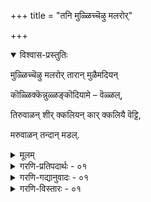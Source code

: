 +++
title = "तनि मुळ्ळिच्चॆऴु मलरोर्"

+++

<details open><summary>विश्वास-प्रस्तुतिः</summary>

मुळ्ळिच्चॆऴु मलरोर् तारान् मुळैमदियन्

कॊळ्ळिक्कॆन्नुळ्ळङ्कॊदियामे – वॆळ्ळल्,

तिरुवाळन् शीर् क्कलियन् कार् क्कलियै वॆट्टि,

मरुवाळन् तन्दान् मडल्.
</details>

<details><summary>मूलम्</summary>

मुळ्ळिच्चॆऴु मलरोर् तारान् मुळैमदियन्

कॊळ्ळिक्कॆन्नुळ्ळङ्कॊदियामे – वॆळ्ळल्,

तिरुवाळन् शीर् क्कलियन् कार् क्कलियै वॆट्टि,

मरुवाळन् तन्दान् मडल्.
</details>

<details><summary>गरणि-प्रतिपदार्थः - ०१</summary>

मुळ्ळि = \(मुळ्ळिनिन्द कूडिद परिमळद हूविन\) ताळॆय हूविन, शॆऴु = सुन्दरवाद, मलर् = हूविन, ओर् = अपरूपवाद, तारान् = हारवन्नु धरिसिरुववनु, मुळै = मॊळॆयुत्तिरुव, मदियन् = चन्द्रन, कॊळ्ळिक्कू = बेगॆगॆ, ऎन् उळ्ळम् = नन्न मनस्सु, कॊदियामे = कुदियन्तॆ इरुवुदक्कॆन्दु, वॆळ्ळल् = उदारियू, तिरुवाळन् = \(भगवद्गुणानुभवॆम्ब\) ऐश्वर्यवन्नुअनुभविसुववनू, शीर् कलियन् = श्रेष्ठनाद कलियनु, \(तिरुमङ्गै आळ्वाररु\), कार् कलियै = क्रूरवाद अज्ञानवॆम्ब दोषवन्नु, वॆट्टि = कत्तरिसतक्क, मरुवाळन् = तक्क आयुधवन्नुळ्ळवनु \(कत्तियन्नुळ्ळवनु\), तन्दान् = कॊट्टनु, मडल् = तिरुमडल् ऎम्ब प्रेमगीतॆयन्नु.
</details>

<details><summary>गरणि-गद्यानुवादः - ०१</summary>

ताळॆय गिडद सुन्दरवाद हूविन अपरूपवाद हारवन्नु धरिसिरुववनू, उदारियू, भगवद्गुणानुभववॆम्ब ऐश्वर्यवन्नु अनुभविसतक्कवनू, श्रेष्ठनाद कलियनू, क्रूरवादज्ञानवॆम्ब \(अज्ञानान्धकाशवॆम्ब\) दोषवन्नु कत्तरिसतक्क ऒळ्ळॆय आयुधवुळ्ळवनू आद तिरुमङ्गैआळ्वाररु. उदयिसुत्तिरुव \(मॊळॆयुत्तिरुव\) चन्द्रन बेगॆगॆ नन्न मनस्सु कुदियदन्तॆ इरुवुदक्कॆन्दु तिरुमडल् ऎम्ब प्रेमगीतॆयन्नु अनुग्रहिसिदनु.
</details>

<details><summary>गरणि-विस्तारः - ०१</summary>

तिरुमङ्गैआळ्वाररन्नु प्रशंशिसुव तनि इदु. ई आळ्वारन्नु ’कलियन्’ ’कलिकन्ऱि’ ’कलिध्वंसि’ ऎम्ब हॆसरुगळिन्द सम्बोधिसुवुदु वाडिकॆ. साक्षात् श्रीमन्नारायणनिन्दले नेरवागि मन्त्रोपदेशवन्नु पडॆदु, महाज्ञानियागि, भगवद्गुणानुभववन्नु अनुभविसुत्ता, आ महदैश्वर्यवन्नु सवियुत्ता कलियुगद अज्ञानवॆम्ब गाढान्धकारनॆम्ब दोषवन्नु कत्तरिसि, कलियुगद जनरन्नु मोक्षमार्गक्कॆ ऎळॆयुवुदक्कागि, विपुलवागि दिव्यप्रबन्धगळन्नु रचिसिद महानुभावनु ईत. सामान्यवागि ईतन कैयल्लि मेलायुधवन्नू, कॊरळल्लि पादरिहूविन मालिकॆयन्नू धरिसिरुवुदु वाडिकॆयॆन्दादरू, ई तनियल्लि केदिगॆ हूविन \(मुळ्ळिन परिमळद हूविन\) मालिकॆयन्नु धरिसिद्दानॆन्दू, कैयल्लि कत्तियन्नु हिडिदिद्दानॆन्दू विवरिसलागिदॆ. कलियुगद अज्ञानवन्नु कत्तरिसिहाकलु कत्तिये बेकेनो\!

तनि हेळुत्तदॆ- नन्नल्लिरुव अज्ञानवॆम्ब कग्गत्तलॆयन्नु नीगिसुवुदक्कू, मॊळॆयुत्तिरुव \(बाल\) चन्द्रन बेगॆयन्नु निवारिसुवुदक्कू ’तिरुमडल्’ ऎम्ब प्रेमगीतॆयन्नु तिरुमङ्गै आळ्वाररु ननगॆ औदार्यदिन्द अनुग्रहिसिद्दारॆ.

\*\*\*\*\*\*\*\*\*\*\*\*
</details>
